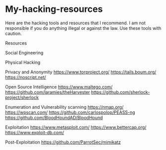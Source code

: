 # My-hacking-resources
Here are the hacking tools and resources that I recommend. I am not responsible if you do anything illegal or against the law. 
Use these tools with caution. 

Resources

Social Engineering

Physical Hacking 

Privacy and Anonymity
  https://www.torproject.org/ 
  https://tails.boum.org/
  https://noscript.net/
  
Open Source Intelligence
    https://www.maltego.com/
    https://github.com/laramies/theHarvester
    https://github.com/sherlock-project/sherlock
    
Enumeration and Vulnerability scanning 
  https://nmap.org/
  https://wpscan.com/
  https://github.com/carlospolop/PEASS-ng
  https://github.com/BloodHoundAD/BloodHound
  
Exploitation
  https://www.metasploit.com/
  https://www.bettercap.org/
  https://www.exploit-db.com/
 
Post-Exploitation 
  https://github.com/ParrotSec/mimikatz
  

